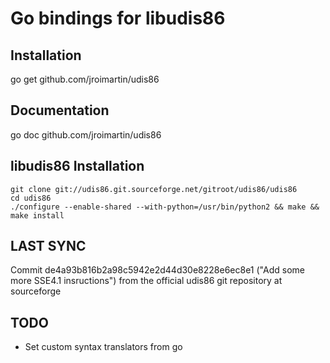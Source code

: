Go bindings for libudis86
=========================

Installation
------------
go get github.com/jroimartin/udis86

Documentation
-------------
go doc github.com/jroimartin/udis86

libudis86 Installation
----------------------
	git clone git://udis86.git.sourceforge.net/gitroot/udis86/udis86
	cd udis86
	./configure --enable-shared --with-python=/usr/bin/python2 && make && make install

LAST SYNC
---------
Commit de4a93b816b2a98c5942e2d44d30e8228e6ec8e1 ("Add some more SSE4.1 insructions") from the official udis86 git repository at sourceforge

TODO
----
* Set custom syntax translators from go

